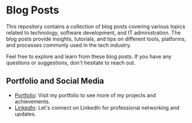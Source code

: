 # Blog Posts

This repository contains a collection of blog posts covering various topics related to technology, software development, and IT administration. The blog posts provide insights, tutorials, and tips on different tools, platforms, and processes commonly used in the tech industry.

Feel free to explore and learn from these blog posts. If you have any questions or suggestions, don't hesitate to reach out.

## Portfolio and Social Media

- [Portfolio](https://www.johnsonpremier.net): Visit my portfolio to see more of my projects and achievements.
- [LinkedIn](https://www.linkedin.com/in/jamisonjcjohnson/): Let's connect on LinkedIn for professional networking and updates.